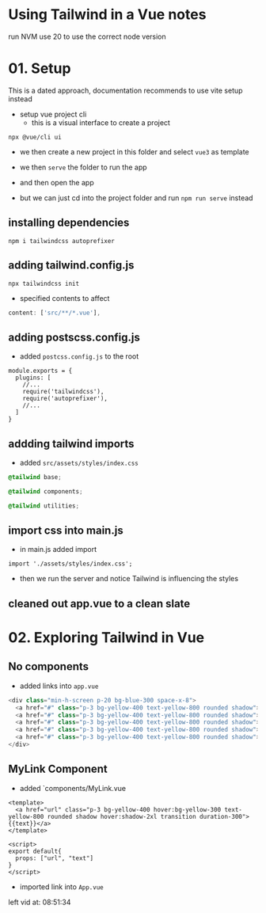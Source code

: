 # Using Tailwind in a Vue notes
run NVM use 20 to use the correct node version

# 01. Setup
This is a dated approach, documentation recommends to use vite setup instead
- setup vue project cli
  - this is a visual interface to create a project
``` shell 05_tailwind-in-vue
npx @vue/cli ui
```
- we then create a new project in this folder and select `vue3` as template
- we then `serve` the folder to run the app 
- and then open the app

- but we can just cd into the project folder and run `npm run serve` instead

## installing dependencies
``` shell
npm i tailwindcss autoprefixer
```

## adding tailwind.config.js
``` shell
npx tailwindcss init
```
- specified contents to affect
``` js tailwind.config.js
content: ['src/**/*.vue'],
```

## adding postscss.config.js
- added `postcss.config.js` to the root
``` JS postcss.config.js
module.exports = {
  plugins: [
    //...
    require('tailwindcss'), 
    require('autoprefixer'), 
    //...
  ]
}
```

## addding tailwind imports
- added `src/assets/styles/index.css`
``` CSS index.css
@tailwind base;

@tailwind components;

@tailwind utilities;
```

## import css into main.js
- in main.js added import
``` JS main.js
import './assets/styles/index.css';
```
- then we run the server and notice Tailwind is influencing the styles

## cleaned out app.vue to a clean slate

# 02. Exploring Tailwind in Vue

## No components
- added links into `app.vue`
```js  app.vue
<div class="min-h-screen p-20 bg-blue-300 space-x-8">
  <a href="#" class="p-3 bg-yellow-400 text-yellow-800 rounded shadow">Link</a>
  <a href="#" class="p-3 bg-yellow-400 text-yellow-800 rounded shadow">Link</a>
  <a href="#" class="p-3 bg-yellow-400 text-yellow-800 rounded shadow">Link</a>
  <a href="#" class="p-3 bg-yellow-400 text-yellow-800 rounded shadow">Link</a>
  <a href="#" class="p-3 bg-yellow-400 text-yellow-800 rounded shadow">Link</a>
</div>
```

## MyLink Component
- added `components/MyLink.vue
```vue MyLink.vue
<template>
  <a href="url" class="p-3 bg-yellow-400 hover:bg-yellow-300 text-yellow-800 rounded shadow hover:shadow-2xl transition duration-300">{{text}}</a>
</template>

<script>
export default{
  props: ["url", "text"]
}
</script>
``` 

- imported link into `App.vue`





left vid at: 08:51:34